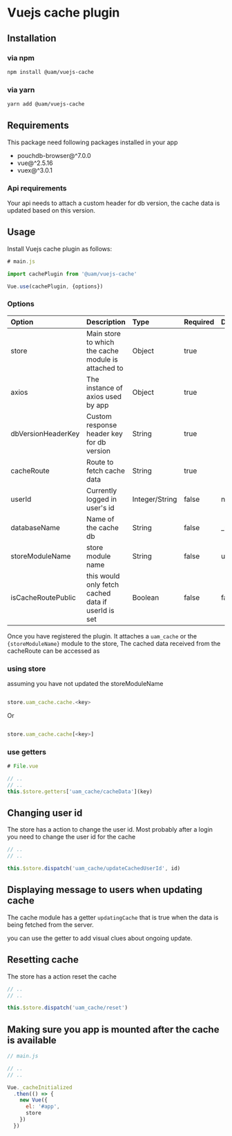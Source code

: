 # Vuejs cache plugin

## Installation

### via npm

```bash
npm install @uam/vuejs-cache
```

### via yarn

```bash
yarn add @uam/vuejs-cache
```
## Requirements

This package need following packages installed in your app

  - pouchdb-browser@^7.0.0
  - vue@^2.5.16
  - vuex@^3.0.1

### Api requirements

Your api needs to attach a custom header for db version, the cache data is updated based on this version.

## Usage

Install Vuejs cache plugin as follows:

```js
# main.js

import cachePlugin from '@uam/vuejs-cache'

Vue.use(cachePlugin, {options})

```

### Options

| Option                 | Description                                              | Type            | Required | Default             |
|:-----------------------|:---------------------------------------------------------|:----------------|:---------|:--------------------|
| store                  | Main store to which the cache module is attached to      | Object          | true     |                     |
| axios                  | The instance of axios used by app                        | Object          | true     |                     |
| dbVersionHeaderKey     | Custom response header key for db version                | String          | true     |                     |
| cacheRoute             | Route to fetch cache data                                | String          | true     |                     |
| userId                 | Currently logged in user's id                            | Integer/String  | false    | null                |
| databaseName           | Name of the cache db                                     | String          | false    | _uam_vuejs_cache    |
| storeModuleName        | store module name                                        | String          | false    | uam_cache           |
| isCacheRoutePublic     | this would only fetch cached data if userId is set       | Boolean         | false    | false               |

Once you have registered the plugin. It attaches a `uam_cache` or the `{storeModuleName}` module to the store, The cached data received from the cacheRoute can be accessed as

### using store
assuming you have not updated the storeModuleName
 
```js

store.uam_cache.cache.<key>
```
Or

```js

store.uam_cache.cache[<key>]
```

### use getters

```js
# File.vue

// ..
// ..
this.$store.getters['uam_cache/cacheData'](key)

```
## Changing user id
The store has a action to change the user id. Most probably after a login you need to change the user id for the cache

```js
// ..
// ..

this.$store.dispatch('uam_cache/updateCachedUserId', id)

```

## Displaying message to users when updating cache

The cache module has a getter `updatingCache` that is true when the data is being fetched from the server.

you can use the getter to add visual clues about ongoing update.

## Resetting cache
The store has a action reset the cache

```js
// ..
// ..

this.$store.dispatch('uam_cache/reset')

```

## Making sure you app is mounted after the cache is available

```js
// main.js

// ..
// ..

Vue._cacheInitialized
  .then(() => {
    new Vue({
      el: '#app',
      store
    })
  })
```
